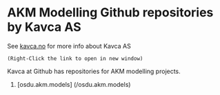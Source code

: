 # AKM Modelling Github repositories  by Kavca AS

See [kavca.no](https://kavca-homepage-blog.vercel.app/) for more info about Kavca AS

<code>(Right-Click the link to open in new window)</code>

Kavca at Github has repositories for AKM modelling projects.

1. [osdu.akm.models] (/osdu.akm.models) 

